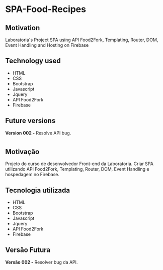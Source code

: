 # SPA-Food-Recipes

## Motivation
Laboratoria´s Project SPA using API Food2Fork, Templating, Router, DOM, Event Handling and 
Hosting on Firebase

## Technology used
* HTML
* CSS
* Bootstrap
* Javascript
* Jquery
* API Food2Fork
* Firebase

## Future versions
**Version 002 -** Resolve API bug. 

#

## Motivação
Projeto do curso de desenvolvedor Front-end da Laboratoria. Criar SPA utilizando API Food2Fork, Templating, Router, DOM, Event Handling e hospedagem no Firebase. 

## Tecnologia utilizada
* HTML
* CSS
* Bootstrap
* Javascript
* Jquery
* API Food2Fork
* Firebase

## Versão Futura
**Versão 002 -** Resolver bug da API. 
